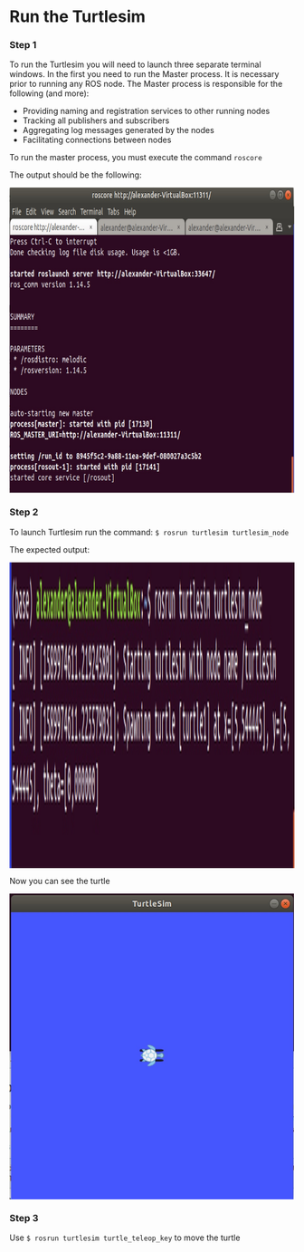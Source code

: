 # Run the Turtlesim

### Step 1
To run the Turtlesim you will need to launch three separate terminal windows. In the first you need to run the Master process. It is necessary prior to running any ROS node. The Master process is responsible for the following (and more):

* Providing naming and registration services to other running nodes
* Tracking all publishers and subscribers
* Aggregating log messages generated by the nodes
* Facilitating connections between nodes

To run the master process, you must execute the command `roscore`

The output should be the following:

<img src="img/1.jpg" width = "720" height = "540" align = "middle">

### Step 2

To launch Turtlesim run the command: `$ rosrun turtlesim turtlesim_node`

The expected output:

<img src="img/2.jpg" width = "720" height = "540" align = "middle">

Now you can see the turtle

<img src="img/3.jpg" width = "720" height = "540" align = "middle">

### Step 3

Use `$ rosrun turtlesim turtle_teleop_key` to move the turtle
